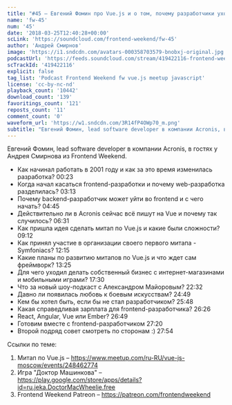 ```yaml
---
title: "#45 – Евгений Фомин про Vue.js и о том, почему разработчики уходят из backend’а во frontend"
name: 'fw-45'
num: '45'
date: '2018-03-25T12:40:28+00:00'
scLink: 'https://soundcloud.com/frontend-weekend/fw-45'
author: 'Андрей Смирнов'
image: 'https://i1.sndcdn.com/avatars-000358703579-bnobxj-original.jpg'
podcastUrl: 'https://feeds.soundcloud.com/stream/419422116-frontend-weekend-fw-45.m4a'
scTrackId: '419422116'
explicit: false
tag_list: 'Podcast Frontend Weekend fw vue.js meetup javascript'
license: 'cc-by-nc-nd'
playback_count: '10442'
download_count: '139'
favoritings_count: '121'
reposts_count: '11'
comment_count: '0'
waveform_url: 'https://w1.sndcdn.com/3R14fP4OWp70_m.png'
subtitle: "Евгений Фомин, lead software developer в компании Acronis, в гостях у Андрея Смирнова из Frontend Weekend.  "
---
```

Евгений Фомин, lead software developer в компании Acronis, в гостях у Андрея Смирнова из Frontend Weekend.  

- Как начинал работать в 2001 году и как за это время изменилась разработка? <timecode sec="23">00:23</timecode>
- Когда начал касаться frontend-разработки и почему web-разработка разделилась? <timecode sec="193">03:13</timecode>
- Почему backend-разработчик может уйти во frontend и с чего начать? <timecode sec="285">04:45</timecode>
- Действительно ли в Acronis сейчас всё пишут на Vue и почему так случилось? <timecode sec="391">06:31</timecode>
- Как пришла идея сделать митап по Vue.js и какие были сложности? <timecode sec="552">09:12</timecode>
- Как принял участие в организации своего первого митапа - Symfoniacs? <timecode sec="735">12:15</timecode>
- Какие планы по развитию митапов по Vue.js и что ждет сам фреймворк? <timecode sec="805">13:25</timecode>
- Для чего уходил делать собственный бизнес с интернет-магазинами и мобильными играми? <timecode sec="1050">17:30</timecode>
- Что за новый шоу-подкаст с Александром Майоровым? <timecode sec="1352">22:32</timecode>
- Давно ли появилась любовь к боевым искусствам? <timecode sec="1489">24:49</timecode>
- Кем бы хотел быть, если бы не стал разработчиком? <timecode sec="1548">25:48</timecode>
- Какая справедливая зарплата для frontend-разработчика? <timecode sec="1586">26:26</timecode>
- React, Angular, Vue или Ember? <timecode sec="1609">26:49</timecode>
- Готовим вместе с frontend-разработчиком <timecode sec="1640">27:20</timecode>
- Второй подряд совет смотреть по сторонам :) <timecode sec="1674">27:54</timecode>

Ссылки по теме:
1) Митап по Vue.js – https://www.meetup.com/ru-RU/vue-js-moscow/events/248462774
2) Игра "Доктор Машинкова" – https://play.google.com/store/apps/details?id=ru.jeka.DoctorMacWheelie.free
3) Frontend Weekend Patreon – https://patreon.com/frontendweekend